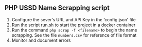 ## PHP USSD Name Scrapping script

1. Configure the sever's URL and API Key in the 'config.json' file
2. Run the script run.sh to start the project in a docker container
3. Run the command `php scrap -f <filename>` to begin the name scrapping. See the file `numbers.csv` for reference of file format
4. Monitor and document errors
